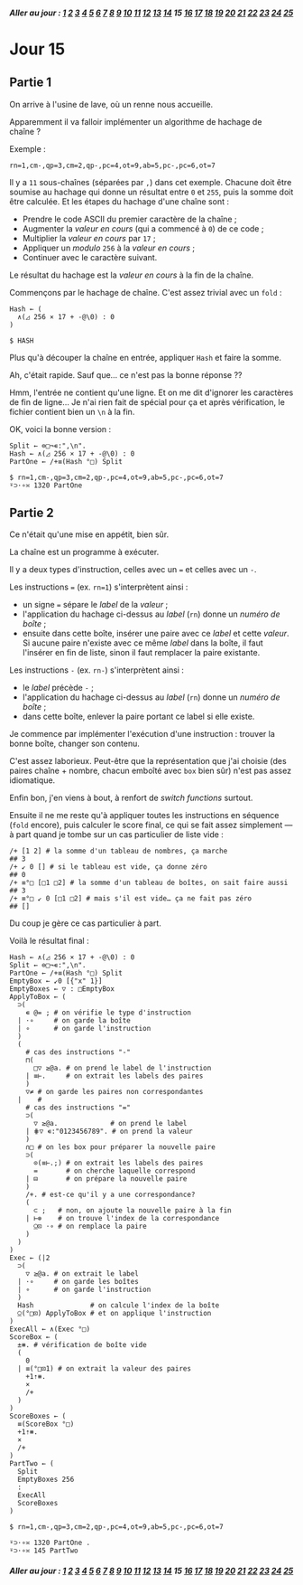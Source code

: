 ##### Aller au jour : [1](Jour%201) [2](Jour%202) [3](Jour%203) [4](Jour%204) [5](Jour%205) [6](Jour%206) [7](Jour%207) [8](Jour%208) [9](Jour%209) [10](Jour%2010) [11](Jour%2011) [12](Jour%2012) [13](Jour%2013) [14](Jour%2014) 15 [16](Jour%2016) [17](Jour%2017) [18](Jour%2018) [19](Jour%2019) [20](Jour%2020) [21](Jour%2021) [22](Jour%2022) [23](Jour%2023) [24](Jour%2024) [25](Jour%2025) 

# Jour 15

## Partie 1

On arrive à l'usine de lave, où un renne nous accueille.

Apparemment il va falloir implémenter un algorithme de hachage de chaîne ?

Exemple :

```no_run
rn=1,cm-,qp=3,cm=2,qp-,pc=4,ot=9,ab=5,pc-,pc=6,ot=7
```

Il y a `11` sous-chaînes (séparées par `,`) dans cet exemple. Chacune doit être soumise au hachage qui donne un résultat entre `0` et `255`, puis la somme doit être calculée. Et les étapes du hachage d'une chaîne sont :
* Prendre le code ASCII du premier caractère de la chaîne ;
* Augmenter la _valeur en cours_ (qui a commencé à `0`) de ce code ;
* Multiplier la _valeur en cours_ par `17` ;
* Appliquer un _modulo_ `256` à la _valeur en cours_ ;
* Continuer avec le caractère suivant.

Le résultat du hachage est la _valeur en cours_ à la fin de la chaîne.

Commençons par le hachage de chaîne. C'est assez trivial avec un `fold` :

```
Hash ← (
  ∧(◿ 256 × 17 + -@\0) : 0
)

$ HASH
```

Plus qu'à découper la chaîne en entrée, appliquer `Hash` et faire la somme.

Ah, c'était rapide. Sauf que… ce n'est pas la bonne réponse ??

Hmm, l'entrée ne contient qu'une ligne. Et on me dit d'ignorer les caractères de fin de ligne… Je n'ai rien fait de spécial pour ça et après vérification, le fichier contient bien un `\n` à la fin.

OK, voici la bonne version :

```
Split ← ⊜□¬∊:",\n".
Hash ← ∧(◿ 256 × 17 + -@\0) : 0
PartOne ← /+≡(Hash °□) Split

$ rn=1,cm-,qp=3,cm=2,qp-,pc=4,ot=9,ab=5,pc-,pc=6,ot=7
⍤⊃⋅∘≍ 1320 PartOne
```

## Partie 2

Ce n'était qu'une mise en appétit, bien sûr.

La chaîne est un programme à exécuter.

Il y a deux types d'instruction, celles avec un `=` et celles avec un `-`.

Les instructions `=` (ex. `rn=1`) s'interprètent ainsi :
* un signe `=` sépare le _label_ de la _valeur_ ;
* l'application du hachage ci-dessus au _label_ (`rn`) donne un _numéro de boîte_ ;
* ensuite dans cette boîte, insérer une paire avec ce _label_ et cette _valeur_. Si aucune paire n'existe avec ce même _label_ dans la boîte, il faut l'insérer en fin de liste, sinon il faut remplacer la paire existante.

Les instructions `-` (ex. `rn-`) s'interprètent ainsi :
* le _label_ précède `-` ;
* l'application du hachage ci-dessus au _label_ (`rn`) donne un _numéro de boîte_ ;
* dans cette boîte, enlever la paire portant ce label si elle existe.

Je commence par implémenter l'exécution d'une instruction : trouver la bonne boîte, changer son contenu.

C'est assez laborieux. Peut-être que la représentation que j'ai choisie (des paires chaîne + nombre, chacun emboîté avec `box` bien sûr) n'est pas assez idiomatique.

Enfin bon, j'en viens à bout, à renfort de _switch functions_ surtout.

Ensuite il ne me reste qu'à appliquer toutes les instructions en séquence (`fold` encore), puis calculer le score final, ce qui se fait assez simplement — à part quand je tombe sur un cas particulier de liste vide : 

```
/+ [1 2] # la somme d'un tableau de nombres, ça marche
## 3
/+ ↙ 0 [] # si le tableau est vide, ça donne zéro
## 0
/+ ≡°□ [□1 □2] # la somme d'un tableau de boîtes, on sait faire aussi
## 3
/+ ≡°□ ↙ 0 [□1 □2] # mais s'il est vide… ça ne fait pas zéro
## []
```

Du coup je gère ce cas particulier à part.

Voilà le résultat final :

```
Hash ← ∧(◿ 256 × 17 + -@\0) : 0
Split ← ⊜□¬∊:",\n".
PartOne ← /+≡(Hash °□) Split
EmptyBox ← ↙0 [{"x" 1}]
EmptyBoxes ← ▽ : □EmptyBox
ApplyToBox ← (
  ⊃(
    ∊ @= ; # on vérifie le type d'instruction
  | ⋅∘     # on garde la boîte
  | ∘      # on garde l'instruction
  )
  (
    # cas des instructions "-"
    ⊓(
      □▽ ≥@a. # on prend le label de l'instruction
    | ≡⊢.     # on extrait les labels des paires
    )
    ▽≠ # on garde les paires non correspondantes
  |    #
    # cas des instructions "="
    ⊃(
      ▽ ≥@a.             # on prend le label
    | ⋕▽ ∊:"0123456789". # on prend la valeur
    )
    ∩□ # on les box pour préparer la nouvelle paire
    ⊃(
      ⊙(≡⊢.;) # on extrait les labels des paires
      =       # on cherche laquelle correspond
    | ⊟       # on prépare la nouvelle paire
    )
    /+. # est-ce qu'il y a une correspondance?
    (
      ⊂ ;   # non, on ajoute la nouvelle paire à la fin
    | ⊢⊚    # on trouve l'index de la correspondance
      ⍜⊡ ⋅∘ # on remplace la paire
    )
  )
)
Exec ← (|2
  ⊃(
    ▽ ≥@a. # on extrait le label
  | ⋅∘     # on garde les boîtes
  | ∘      # on garde l'instruction
  )
  Hash              # on calcule l'index de la boîte
  ⍜(°□⊡) ApplyToBox # et on applique l'instruction
)
ExecAll ← ∧(Exec °□)
ScoreBox ← (
  ±⧻. # vérification de boîte vide
  (
    0
  | ≡(°□⊡1) # on extrait la valeur des paires
    +1⇡⧻.
    ×
    /+
  )
)
ScoreBoxes ← (
  ≡(ScoreBox °□)
  +1⇡⧻.
  ×
  /+
)
PartTwo ← (
  Split
  EmptyBoxes 256
  :
  ExecAll
  ScoreBoxes
)

$ rn=1,cm-,qp=3,cm=2,qp-,pc=4,ot=9,ab=5,pc-,pc=6,ot=7

⍤⊃⋅∘≍ 1320 PartOne .
⍤⊃⋅∘≍ 145 PartTwo
```

##### Aller au jour : [1](Jour%201) [2](Jour%202) [3](Jour%203) [4](Jour%204) [5](Jour%205) [6](Jour%206) [7](Jour%207) [8](Jour%208) [9](Jour%209) [10](Jour%2010) [11](Jour%2011) [12](Jour%2012) [13](Jour%2013) [14](Jour%2014) 15 [16](Jour%2016) [17](Jour%2017) [18](Jour%2018) [19](Jour%2019) [20](Jour%2020) [21](Jour%2021) [22](Jour%2022) [23](Jour%2023) [24](Jour%2024) [25](Jour%2025) 
